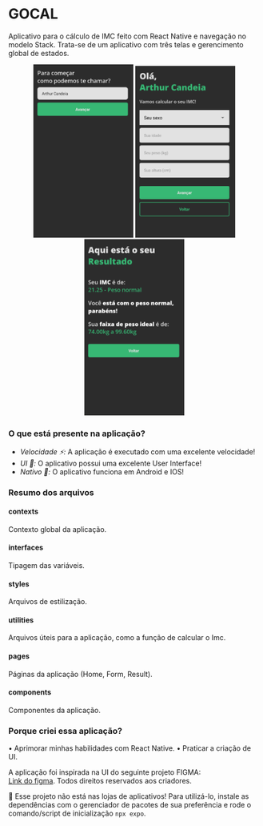 # GOCAL
Aplicativo para o cálculo de IMC feito com React Native e navegação no modelo Stack. Trata-se de um aplicativo com três telas e gerencimento global de estados.

<p align="center">
  <img src="https://github.com/Arthur-Candeia/gocal/blob/master/assets/imgToReadme1.png" width="200" >
  <img src="https://github.com/Arthur-Candeia/gocal/blob/master/assets/imgToReadme2.png" width="200">
  <img src="https://github.com/Arthur-Candeia/gocal/blob/master/assets/imgToReadme3.png" width="200">
</p>

### O que está presente na aplicação?
 - _Velocidade ⚡:_ A aplicação é executado com uma excelente velocidade!
 - _UI 🎨:_ O aplicativo possui uma excelente User Interface!
 - _Nativo 📱:_ O aplicativo funciona em Android e IOS!

### Resumo dos arquivos
#### contexts
Contexto global da aplicação. <br />

#### interfaces
Tipagem das variáveis.

#### styles
Arquivos de estilização.

#### utilities
Arquivos úteis para a aplicação, como a função de calcular o Imc.

#### pages
Páginas da aplicação (Home, Form, Result).

#### components
Componentes da aplicação.

### Porque criei essa aplicação?
• Aprimorar minhas habilidades com React Native.
• Praticar a criação de UI.

A aplicação foi inspirada na UI do seguinte projeto FIGMA: <br />
[Link do figma](https://converse-et4b.onrender.com/). Todos direitos reservados aos criadores.

📄 Esse projeto não está nas lojas de aplicativos! Para utilizá-lo, instale as dependências com o gerenciador de pacotes de sua preferência e rode o comando/script de inicialização `npx expo`.